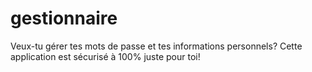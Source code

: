 # gestionnaire
Veux-tu gérer tes mots de passe et tes informations personnels? Cette application est sécurisé à 100% juste pour toi!
